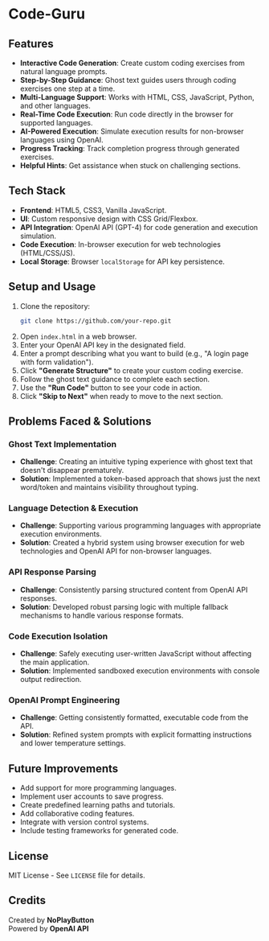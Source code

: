 # Code-Guru

## Features
- **Interactive Code Generation**: Create custom coding exercises from natural language prompts.
- **Step-by-Step Guidance**: Ghost text guides users through coding exercises one step at a time.
- **Multi-Language Support**: Works with HTML, CSS, JavaScript, Python, and other languages.
- **Real-Time Code Execution**: Run code directly in the browser for supported languages.
- **AI-Powered Execution**: Simulate execution results for non-browser languages using OpenAI.
- **Progress Tracking**: Track completion progress through generated exercises.
- **Helpful Hints**: Get assistance when stuck on challenging sections.

## Tech Stack
- **Frontend**: HTML5, CSS3, Vanilla JavaScript.
- **UI**: Custom responsive design with CSS Grid/Flexbox.
- **API Integration**: OpenAI API (GPT-4) for code generation and execution simulation.
- **Code Execution**: In-browser execution for web technologies (HTML/CSS/JS).
- **Local Storage**: Browser `localStorage` for API key persistence.

## Setup and Usage
1. Clone the repository:
   ```sh
   git clone https://github.com/your-repo.git
   ```
2. Open `index.html` in a web browser.
3. Enter your OpenAI API key in the designated field.
4. Enter a prompt describing what you want to build (e.g., "A login page with form validation").
5. Click **"Generate Structure"** to create your custom coding exercise.
6. Follow the ghost text guidance to complete each section.
7. Use the **"Run Code"** button to see your code in action.
8. Click **"Skip to Next"** when ready to move to the next section.

## Problems Faced & Solutions
### Ghost Text Implementation
- **Challenge**: Creating an intuitive typing experience with ghost text that doesn't disappear prematurely.
- **Solution**: Implemented a token-based approach that shows just the next word/token and maintains visibility throughout typing.

### Language Detection & Execution
- **Challenge**: Supporting various programming languages with appropriate execution environments.
- **Solution**: Created a hybrid system using browser execution for web technologies and OpenAI API for non-browser languages.

### API Response Parsing
- **Challenge**: Consistently parsing structured content from OpenAI API responses.
- **Solution**: Developed robust parsing logic with multiple fallback mechanisms to handle various response formats.

### Code Execution Isolation
- **Challenge**: Safely executing user-written JavaScript without affecting the main application.
- **Solution**: Implemented sandboxed execution environments with console output redirection.

### OpenAI Prompt Engineering
- **Challenge**: Getting consistently formatted, executable code from the API.
- **Solution**: Refined system prompts with explicit formatting instructions and lower temperature settings.

## Future Improvements
- Add support for more programming languages.
- Implement user accounts to save progress.
- Create predefined learning paths and tutorials.
- Add collaborative coding features.
- Integrate with version control systems.
- Include testing frameworks for generated code.

## License
MIT License - See `LICENSE` file for details.

## Credits
Created by **NoPlayButton**  
Powered by **OpenAI API**


